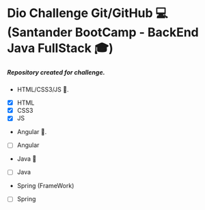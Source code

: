 # Dio Challenge Git/GitHub 💻 (Santander BootCamp - BackEnd Java FullStack 🎓)

##### _Repository created for challenge._

* HTML/CSS3/JS 📑.

* [X] HTML
* [X] CSS3
* [X] JS

* Angular 📑.

* [ ] Angular

* Java 📑

* [ ] Java

* Spring (FrameWork)

* [ ] Spring
